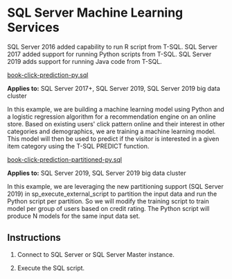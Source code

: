 # SQL Server Machine Learning Services

SQL Server 2016 added capability to run R script from T-SQL. SQL Server 2017 added support for running Python scripts from T-SQL. SQL Server 2019 adds support for running Java code from T-SQL.

[book-click-prediction-py.sql](book-click-prediction-py.sql/)

**Applies to:** SQL Server 2017+, SQL Server 2019, SQL Server 2019 big data cluster

In this example, we are building a machine learning model using Python and a logistic regression algorithm for a recommendation engine on an online store. Based on existing users' click pattern online and their interest in other categories and demographics, we are training a machine learning model. This model will then be used to predict if the visitor is interested in a given item category using the T-SQL PREDICT function.

[book-click-prediction-partitioned-py.sql](book-click-prediction-partitioned-py.sql/)

**Applies to:** SQL Server 2019, SQL Server 2019 big data cluster

In this example, we are leveraging the new partitioning support (SQL Server 2019) in sp_execute_external_script to partition the input data and run the Python script per partition. So we will modify the training script to train model per group of users based on credit rating. The Python script will produce N models for the same input data set.

## Instructions

1. Connect to SQL Server or SQL Server Master instance.

1. Execute the SQL script.

